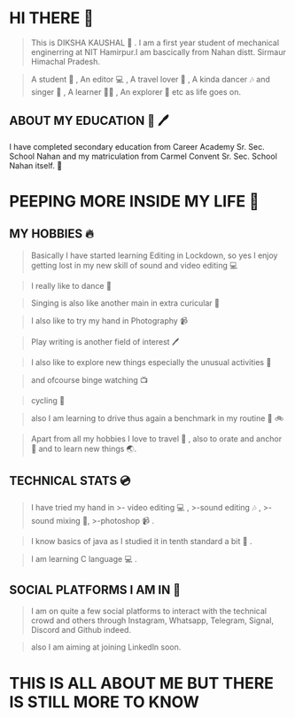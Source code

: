 # HI THERE :stars:
 
>This is DIKSHA KAUSHAL :girl: . I am a first year student of mechanical enginerring at NIT Hamirpur.I am bascically from Nahan distt. Sirmaur Himachal Pradesh.

>A student :book: , An editor :computer: , A travel lover :bus: , A kinda dancer :notes: and singer :guitar: , A learner :student: , An explorer :tophat: etc as life goes on.

## ABOUT MY EDUCATION :book: :pen: 

I have completed secondary education from Career Academy Sr. Sec. School Nahan and my matriculation from Carmel Convent Sr. Sec. School Nahan itself. :school:

# PEEPING MORE INSIDE MY LIFE :butterfly:
 
  ## MY HOBBIES :fire:
  
   >Basically I have started learning Editing in Lockdown, so yes I enjoy getting lost in my new skill of sound and video editing :computer:
 
   >I really like to dance :dancer:
 
   >Singing is also like another main in extra curicular :microphone:
 
   >I also like to try my hand in Photography :video_camera:
 
   >Play writing is another field of interest :pen:
 
   >I also like to explore new things especially the unusual activities :ghost:
 
   >and ofcourse binge watching :tv:
 
   >cycling :bicyclist:
 
   >also I am learning to drive thus again a benchmark in my routine :red_car: :bike:
 
   >Apart from all my hobbies I love to travel :bus: , also to orate and anchor :microphone: and to learn new things :earth_asia:.
    
  ## TECHNICAL STATS :cd:
   
   >I have tried my hand in 
                 >- video editing :computer: ,
                 >-sound editing :notes: ,
                 >-sound mixing :microphone:,
                 >-photoshop :video_camera: .
    
   >I know basics of java as I studied it in tenth standard a bit :book: .
    
   >I am learning C language :computer: .
    
   ## SOCIAL PLATFORMS I AM IN :iphone:
   
   >I am on quite a few social  platforms to interact with the technical crowd and others through Instagram, Whatsapp, Telegram, Signal, Discord and Github indeed.
  
   >also I am aiming at joining Linkedln soon.
   
# THIS IS ALL ABOUT ME BUT THERE IS STILL MORE TO KNOW
   
   
   
   
   
 
 
 
 
 
 
 
 
 

 
